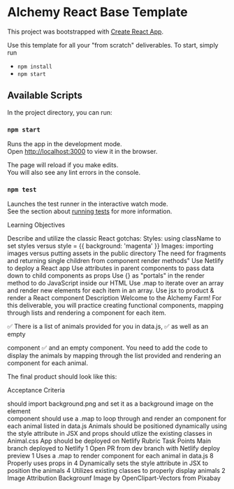 # Alchemy React Base Template

This project was bootstrapped with [Create React App](https://github.com/facebook/create-react-app).

Use this template for all your "from scratch" deliverables. To start, simply run

- `npm install`
- `npm start`

## Available Scripts

In the project directory, you can run:

### `npm start`

Runs the app in the development mode.\
Open [http://localhost:3000](http://localhost:3000) to view it in the browser.

The page will reload if you make edits.\
You will also see any lint errors in the console.

### `npm test`

Launches the test runner in the interactive watch mode.\
See the section about [running tests](https://facebook.github.io/create-react-app/docs/running-tests) for more information.

Learning Objectives

Describe and utilize the classic React gotchas:
Styles: using className to set styles versus style = {{ background: 'magenta' }}
Images: importing images versus putting assets in the public directory
The need for fragments and returning single children from component render methods"
Use Netlify to deploy a React app
Use attributes in parent components to pass data down to child components as props
Use {} as "portals" in the render method to do JavaScript inside our HTML
Use .map to iterate over an array and render new elements for each item in an array.
Use jsx to product & render a React component
Description
Welcome to the Alchemy Farm! For this deliverable, you will practice creating functional components, mapping through lists and rendering a component for each item.

✅ There is a list of animals provided for you in data.js, 
✅ as well as an empty <Main /> component 
✅ and an empty <Animal /> component. 
You need to add the code to display the animals by mapping through the list provided 
and rendering an <Animal /> component for each animal. 

The final product should look like this: 

Acceptance Criteria
<Main /> should import background.png and set it as a background image on the <main> element

<Main /> component should use a .map to loop through and render an <Animal /> component for each animal listed in data.js
Animals should be positioned dynamically using the style attribute in JSX and props
should utlize the existing classes in Animal.css
App should be deployed on Netlify
Rubric
Task	Points
Main branch deployed to Netlify	1
Open PR from dev branch with Netlify deploy preview	1
Uses a .map to render <Animal /> component for each animal in data.js	8
Properly uses props in <Animal />	4
Dynamically sets the style attribute in JSX to position the animals	4
Utilizes existing classes to properly display animals	2
Image Attribution
Backgrounf Image by OpenClipart-Vectors from Pixabay